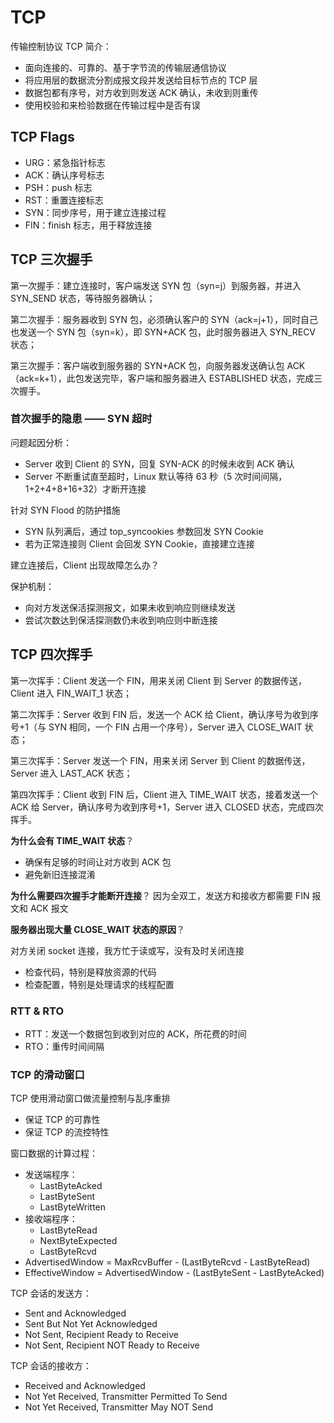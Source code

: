 # TCP
传输控制协议 TCP 简介：
- 面向连接的、可靠的、基于字节流的传输层通信协议
- 将应用层的数据流分割成报文段并发送给目标节点的 TCP 层
- 数据包都有序号，对方收到则发送 ACK 确认，未收到则重传
- 使用校验和来检验数据在传输过程中是否有误

## TCP Flags
- URG：紧急指针标志
- ACK：确认序号标志
- PSH：push 标志
- RST：重置连接标志
- SYN：同步序号，用于建立连接过程
- FIN：finish 标志，用于释放连接

## TCP 三次握手
第一次握手：建立连接时，客户端发送 SYN 包（syn=j）到服务器，并进入 SYN_SEND 状态，等待服务器确认；

第二次握手：服务器收到 SYN 包，必须确认客户的 SYN（ack=j+1），同时自己也发送一个 SYN 包（syn=k），即 SYN+ACK 包，此时服务器进入 SYN_RECV 状态；

第三次握手：客户端收到服务器的 SYN+ACK 包，向服务器发送确认包 ACK（ack=k+1），此包发送完毕，客户端和服务器进入 ESTABLISHED 状态，完成三次握手。

### 首次握手的隐患 —— SYN 超时
问题起因分析：
- Server 收到 Client 的 SYN，回复 SYN-ACK 的时候未收到 ACK 确认
- Server 不断重试直至超时，Linux 默认等待 63 秒（5 次时间间隔，1+2+4+8+16+32）才断开连接

针对 SYN Flood 的防护措施
- SYN 队列满后，通过 top_syncookies 参数回发 SYN Cookie
- 若为正常连接则 Client 会回发 SYN Cookie，直接建立连接

建立连接后，Client 出现故障怎么办？

保护机制：
- 向对方发送保活探测报文，如果未收到响应则继续发送
- 尝试次数达到保活探测数仍未收到响应则中断连接


## TCP 四次挥手
第一次挥手：Client 发送一个 FIN，用来关闭 Client 到 Server 的数据传送，Client 进入 FIN_WAIT_1 状态；

第二次挥手：Server 收到 FIN 后，发送一个 ACK 给 Client，确认序号为收到序号+1（与 SYN 相同，一个 FIN 占用一个序号），Server 进入 CLOSE_WAIT 状态；

第三次挥手：Server 发送一个 FIN，用来关闭 Server 到 Client 的数据传送，Server 进入 LAST_ACK 状态；

第四次挥手：Client 收到 FIN 后，Client 进入 TIME_WAIT 状态，接着发送一个 ACK 给 Server，确认序号为收到序号+1，Server 进入 CLOSED 状态，完成四次挥手。

**为什么会有 TIME_WAIT 状态**？
- 确保有足够的时间让对方收到 ACK 包
- 避免新旧连接混淆

**为什么需要四次握手才能断开连接**？
因为全双工，发送方和接收方都需要 FIN 报文和 ACK 报文

**服务器出现大量 CLOSE_WAIT 状态的原因**？

对方关闭 socket 连接，我方忙于读或写，没有及时关闭连接
- 检查代码，特别是释放资源的代码
- 检查配置，特别是处理请求的线程配置

### RTT & RTO
- RTT：发送一个数据包到收到对应的 ACK，所花费的时间
- RTO：重传时间间隔

### TCP 的滑动窗口
TCP 使用滑动窗口做流量控制与乱序重排
- 保证 TCP 的可靠性
- 保证 TCP 的流控特性

窗口数据的计算过程：
- 发送端程序：
  - LastByteAcked
  - LastByteSent
  - LastByteWritten
- 接收端程序：
  - LastByteRead
  - NextByteExpected 
  - LastByteRcvd
- AdvertisedWindow = MaxRcvBuffer - (LastByteRcvd - LastByteRead)
- EffectiveWindow = AdvertisedWindow - (LastByteSent - LastByteAcked)

TCP 会话的发送方：
- Sent and Acknowledged 
- Sent But Not Yet Acknowledged 
- Not Sent, Recipient Ready to Receive 
- Not Sent, Recipient NOT Ready to Receive 

TCP 会话的接收方：
- Received and Acknowledged  
- Not Yet Received, Transmitter Permitted To Send 
- Not Yet Received, Transmitter May NOT Send








